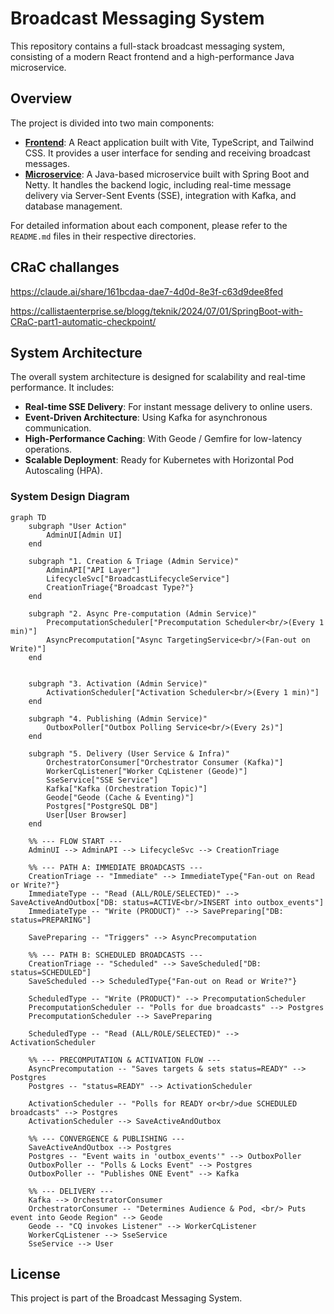 # Broadcast Messaging System

This repository contains a full-stack broadcast messaging system, consisting of a modern React frontend and a high-performance Java microservice.

## Overview

The project is divided into two main components:

-   **[Frontend](./broadcast-frontend/README.md)**: A React application built with Vite, TypeScript, and Tailwind CSS. It provides a user interface for sending and receiving broadcast messages.
-   **[Microservice](./broadcast-microservice/README.md)**: A Java-based microservice built with Spring Boot and Netty. It handles the backend logic, including real-time message delivery via Server-Sent Events (SSE), integration with Kafka, and database management.

For detailed information about each component, please refer to the `README.md` files in their respective directories.

## CRaC challanges

https://claude.ai/share/161bcdaa-dae7-4d0d-8e3f-c63d9dee8fed

https://callistaenterprise.se/blogg/teknik/2024/07/01/SpringBoot-with-CRaC-part1-automatic-checkpoint/

## System Architecture

The overall system architecture is designed for scalability and real-time performance. It includes:

-   **Real-time SSE Delivery**: For instant message delivery to online users.
-   **Event-Driven Architecture**: Using Kafka for asynchronous communication.
-   **High-Performance Caching**: With Geode / Gemfire for low-latency operations.
-   **Scalable Deployment**: Ready for Kubernetes with Horizontal Pod Autoscaling (HPA).

### System Design Diagram
```mermaid
graph TD
    subgraph "User Action"
        AdminUI[Admin UI]
    end

    subgraph "1. Creation & Triage (Admin Service)"
        AdminAPI["API Layer"]
        LifecycleSvc["BroadcastLifecycleService"]
        CreationTriage{"Broadcast Type?"}
    end

    subgraph "2. Async Pre-computation (Admin Service)"
        PrecomputationScheduler["Precomputation Scheduler<br/>(Every 1 min)"]
        AsyncPrecomputation["Async TargetingService<br/>(Fan-out on Write)"]
    end
    

    subgraph "3. Activation (Admin Service)"
        ActivationScheduler["Activation Scheduler<br/>(Every 1 min)"]
    end

    subgraph "4. Publishing (Admin Service)"
        OutboxPoller["Outbox Polling Service<br/>(Every 2s)"]
    end

    subgraph "5. Delivery (User Service & Infra)"
        OrchestratorConsumer["Orchestrator Consumer (Kafka)"]
        WorkerCqListener["Worker CqListener (Geode)"]
        SseService["SSE Service"]
        Kafka["Kafka (Orchestration Topic)"]
        Geode["Geode (Cache & Eventing)"]
        Postgres["PostgreSQL DB"]
        User[User Browser]
    end
    
    %% --- FLOW START ---
    AdminUI --> AdminAPI --> LifecycleSvc --> CreationTriage

    %% --- PATH A: IMMEDIATE BROADCASTS ---
    CreationTriage -- "Immediate" --> ImmediateType{"Fan-out on Read or Write?"}
    ImmediateType -- "Read (ALL/ROLE/SELECTED)" --> SaveActiveAndOutbox["DB: status=ACTIVE<br/>INSERT into outbox_events"]
    ImmediateType -- "Write (PRODUCT)" --> SavePreparing["DB: status=PREPARING"]
    
    SavePreparing -- "Triggers" --> AsyncPrecomputation

    %% --- PATH B: SCHEDULED BROADCASTS ---
    CreationTriage -- "Scheduled" --> SaveScheduled["DB: status=SCHEDULED"]
    SaveScheduled --> ScheduledType{"Fan-out on Read or Write?"}
    
    ScheduledType -- "Write (PRODUCT)" --> PrecomputationScheduler
    PrecomputationScheduler -- "Polls for due broadcasts" --> Postgres
    PrecomputationScheduler --> SavePreparing
    
    ScheduledType -- "Read (ALL/ROLE/SELECTED)" --> ActivationScheduler

    %% --- PRECOMPUTATION & ACTIVATION FLOW ---
    AsyncPrecomputation -- "Saves targets & sets status=READY" --> Postgres
    Postgres -- "status=READY" --> ActivationScheduler
    
    ActivationScheduler -- "Polls for READY or<br/>due SCHEDULED broadcasts" --> Postgres
    ActivationScheduler --> SaveActiveAndOutbox
    
    %% --- CONVERGENCE & PUBLISHING ---
    SaveActiveAndOutbox --> Postgres
    Postgres -- "Event waits in 'outbox_events'" --> OutboxPoller
    OutboxPoller -- "Polls & Locks Event" --> Postgres
    OutboxPoller -- "Publishes ONE Event" --> Kafka

    %% --- DELIVERY ---
    Kafka --> OrchestratorConsumer
    OrchestratorConsumer -- "Determines Audience & Pod, <br/> Puts event into Geode Region" --> Geode
    Geode -- "CQ invokes Listener" --> WorkerCqListener
    WorkerCqListener --> SseService
    SseService --> User
```

## License

This project is part of the Broadcast Messaging System.
